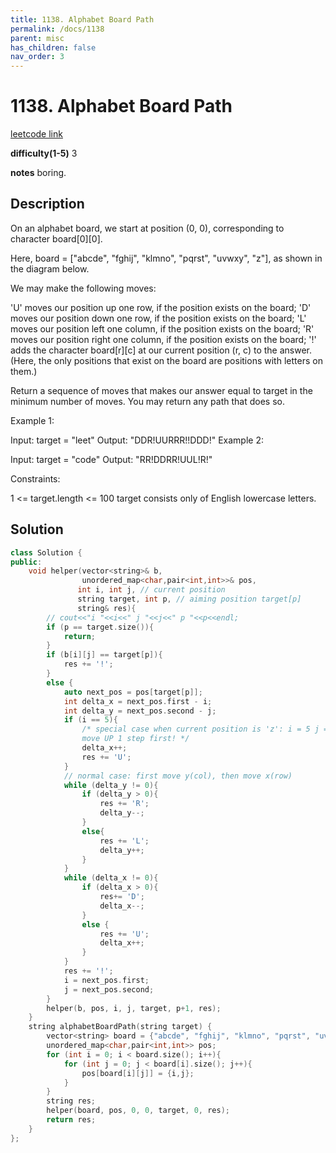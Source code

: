 ```yaml
---
title: 1138. Alphabet Board Path
permalink: /docs/1138
parent: misc
has_children: false
nav_order: 3
---
```

# 1138. Alphabet Board Path
[leetcode link](https://leetcode.com/problems/alphabet-board-path/)

**difficulty(1-5)** 
3

**notes** 
boring.

## Description
On an alphabet board, we start at position (0, 0), corresponding to character board[0][0].

Here, board = ["abcde", "fghij", "klmno", "pqrst", "uvwxy", "z"], as shown in the diagram below.



We may make the following moves:

'U' moves our position up one row, if the position exists on the board;
'D' moves our position down one row, if the position exists on the board;
'L' moves our position left one column, if the position exists on the board;
'R' moves our position right one column, if the position exists on the board;
'!' adds the character board[r][c] at our current position (r, c) to the answer.
(Here, the only positions that exist on the board are positions with letters on them.)

Return a sequence of moves that makes our answer equal to target in the minimum number of moves.  You may return any path that does so.

 

Example 1:

Input: target = "leet"
Output: "DDR!UURRR!!DDD!"
Example 2:

Input: target = "code"
Output: "RR!DDRR!UUL!R!"
 

Constraints:

1 <= target.length <= 100
target consists only of English lowercase letters.


## Solution
```c++
class Solution {
public:
    void helper(vector<string>& b,
                unordered_map<char,pair<int,int>>& pos,
               int i, int j, // current position
               string target, int p, // aiming position target[p]
               string& res){
        // cout<<"i "<<i<<" j "<<j<<" p "<<p<<endl;
        if (p == target.size()){
            return;
        }
        if (b[i][j] == target[p]){
            res += '!';
        }
        else {
            auto next_pos = pos[target[p]];
            int delta_x = next_pos.first - i;
            int delta_y = next_pos.second - j;
            if (i == 5){ 
                /* special case when current position is 'z': i = 5 j = 0
                move UP 1 step first! */
                delta_x++;
                res += 'U';
            }
            // normal case: first move y(col), then move x(row)
            while (delta_y != 0){
                if (delta_y > 0){
                    res += 'R';
                    delta_y--;
                }
                else{
                    res += 'L';
                    delta_y++;
                }
            }
            while (delta_x != 0){
                if (delta_x > 0){
                    res+= 'D';
                    delta_x--;
                }
                else {
                    res += 'U';
                    delta_x++;
                }
            }
            res += '!';
            i = next_pos.first;
            j = next_pos.second;
        }
        helper(b, pos, i, j, target, p+1, res);
    }
    string alphabetBoardPath(string target) {
        vector<string> board = {"abcde", "fghij", "klmno", "pqrst", "uvwxy", "z"};
        unordered_map<char,pair<int,int>> pos;
        for (int i = 0; i < board.size(); i++){
            for (int j = 0; j < board[i].size(); j++){
                pos[board[i][j]] = {i,j};
            }
        }
        string res;
        helper(board, pos, 0, 0, target, 0, res);
        return res;
    }
};
``` 

<!-- 
Default label
{: .label }

Blue label
{: .label .label-blue }

Stable
{: .label .label-green }

New release
{: .label .label-purple }

Coming soon
{: .label .label-yellow }

Deprecated
{: .label .label-red } -->
